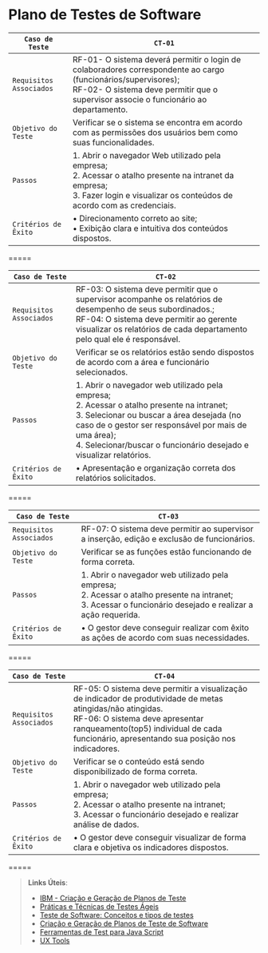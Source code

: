 # Plano de Testes de Software
|  `Caso de Teste`           |  `CT-01`
|----------------------------|-----------------------------------------------------------------|
| `Requisitos  Associados`    |RF-01- O sistema deverá permitir o login de colaboradores correspondente ao cargo (funcionários/supervisores); <br>RF-02- O sistema deve permitir que o supervisor associe o funcionário ao departamento.</br>  |
|   `Objetivo do Teste`      |Verificar se o sistema se encontra em acordo com as permissões dos usuários bem como suas funcionalidades. |
|         `Passos`           |1. Abrir o navegador Web utilizado pela empresa; <br> 2. Acessar o atalho presente na intranet da empresa;</br> 3. Fazer login e visualizar os conteúdos de acordo com as credenciais. |
|   `Critérios de Êxito`     |• Direcionamento correto ao site; <br> • Exibição clara e intuitiva dos conteúdos dispostos.</br> |

=====

|  `Caso de Teste`           |  `CT-02`
|----------------------------|-----------------------------------------------------------------|
| `Requisitos  Associados`    |RF-03: O sistema deve permitir que o supervisor acompanhe os relatórios de desempenho de seus subordinados.; <br>RF-04: O sistema deve permitir ao gerente visualizar os relatórios de cada departamento pelo qual ele é responsável. </br>  |
|   `Objetivo do Teste`      | Verificar se os relatórios estão sendo dispostos de acordo com a área e funcionário selecionados. |
|         `Passos`           |1. Abrir o navegador web utilizado pela empresa; <br> 2. Acessar o atalho presente na intranet;</br> 3. Selecionar ou buscar a área desejada (no caso de o gestor ser responsável por mais de uma área); <br> 4. Selecionar/buscar o funcionário desejado e visualizar relatórios. |
|   `Critérios de Êxito`     |•  Apresentação e organização correta dos relatórios solicitados. |

=====

|  `Caso de Teste`           |  `CT-03`
|----------------------------|-----------------------------------------------------------------|
| `Requisitos  Associados`    |RF-07: O sistema deve permitir ao supervisor a inserção, edição e exclusão de funcionários. |
|   `Objetivo do Teste`      | Verificar se as funções estão funcionando de forma correta.  |
|         `Passos`           |1. Abrir o navegador web utilizado pela empresa; <br> 2. Acessar o atalho presente na intranet;</br> 3. Acessar o funcionário desejado e realizar a ação requerida. |
|   `Critérios de Êxito`     |• O gestor deve conseguir realizar com êxito as ações de acordo com suas necessidades. |

=====

|  `Caso de Teste`           |  `CT-04`
|----------------------------|-----------------------------------------------------------------|
| `Requisitos  Associados`    |RF-05: O sistema deve permitir a visualização de indicador de produtividade de metas atingidas/não atingidas. <br> RF-06: O sistema deve apresentar ranqueamento(top5) individual de cada funcionário, apresentando sua posição nos indicadores. </br>  |
|   `Objetivo do Teste`      | Verificar se o conteúdo está sendo disponibilizado de forma correta.  |
|         `Passos`           |1. Abrir o navegador web utilizado pela empresa; <br> 2. Acessar o atalho presente na intranet;</br> 3. Acessar o funcionário desejado e realizar análise de dados. |
|   `Critérios de Êxito`     |• O gestor deve conseguir visualizar de forma clara e objetiva os indicadores dispostos. |

=====

> **Links Úteis**:
> - [IBM - Criação e Geração de Planos de Teste](https://www.ibm.com/developerworks/br/local/rational/criacao_geracao_planos_testes_software/index.html)
> - [Práticas e Técnicas de Testes Ágeis](http://assiste.serpro.gov.br/serproagil/Apresenta/slides.pdf)
> -  [Teste de Software: Conceitos e tipos de testes](https://blog.onedaytesting.com.br/teste-de-software/)
> - [Criação e Geração de Planos de Teste de Software](https://www.ibm.com/developerworks/br/local/rational/criacao_geracao_planos_testes_software/index.html)
> - [Ferramentas de Test para Java Script](https://geekflare.com/javascript-unit-testing/)
> - [UX Tools](https://uxdesign.cc/ux-user-research-and-user-testing-tools-2d339d379dc7)
